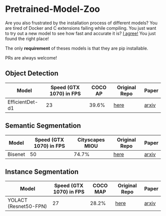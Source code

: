 # Pretrained-Model-Zoo

Are you also frustrated by the installation process of different models? You are tired of Docker and C extensions failing while compiling. You just want to try out a new model to see how fast and accurate it is? [I agree!](https://towardsdatascience.com/running-deep-learning-models-is-complicated-and-here-is-why-35a4e325486c) You just found the right place!

The only **requirement** of theses models is that they are pip installable.

PRs are always welcome!

## Object Detection

| Model | Speed (GTX 1070) in FPS | COCO AP | Original Repo | Paper |
| ----- | ----- | ----- | ----- | ----- |
EfficientDet-d1 | 23 | 39.6% | [here](https://github.com/zylo117/Yet-Another-EfficientDet-Pytorch) | [arxiv](https://arxiv.org/abs/1911.09070)

## Semantic Segmentation

| Model | Speed (GTX 1070) in FPS | Cityscapes MIOU | Original Repo | Paper |
| ----- | ----- | ----- | ----- | ----- |
Bisenet | 50 | 74.7% | [here](https://github.com/CoinCheung/BiSeNet) | [arxiv](https://arxiv.org/abs/1808.00897)

## Instance Segmentation

| Model | Speed (GTX 1070) in FPS | COCO MAP | Original Repo | Paper |
| ----- | ----- | ----- | ----- | ----- |
YOLACT (Resnet50-FPN) | 27 | 28.2% | [here](https://github.com/dbolya/yolact) | [arxiv](https://arxiv.org/abs/1904.02689)